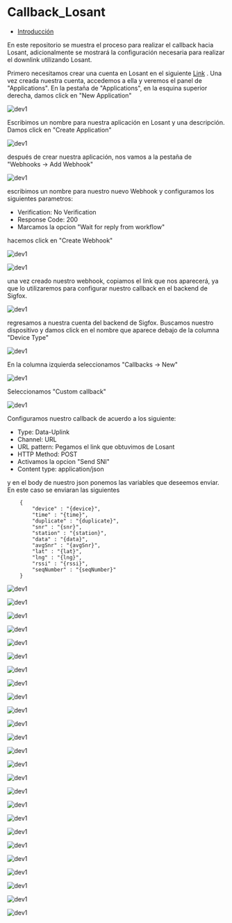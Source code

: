Callback_Losant
===============

-	[Introducción](#introducción)


En este repositorio se muestra el proceso para realizar el callback hacia Losant, adicionalmente se mostrará la configuración necesaria para realizar el downlink utilizando Losant.

Primero necesitamos crear una cuenta en Losant en el siguiente [Link](https://accounts.losant.com/signin?) . Una vez creada nuestra cuenta, accedemos a ella y veremos el panel de "Applications".
En la pestaña de "Applications", en la esquina superior derecha, damos click en "New Application" 

![dev1](https://github.com/NXTIoT/Callback_Losant/blob/master/imagenes/los1.png?raw=true)

Escribimos un nombre para nuestra aplicación en Losant y una descripción. Damos click en "Create Application"

![dev1](https://github.com/NXTIoT/Callback_Losant/blob/master/imagenes/los2.png?raw=true)

después de crear nuestra aplicación, nos vamos a la pestaña de "Webhooks -> Add Webhook"

![dev1](https://github.com/NXTIoT/Callback_Losant/blob/master/imagenes/los3.png?raw=true)

escribimos un nombre para nuestro nuevo Webhook y configuramos los siguientes parametros:
-	Verification: No Verification
-	Response Code: 200
-	Marcamos la opcion "Wait for reply from workflow"

hacemos click en "Create Webhook"

![dev1](https://github.com/NXTIoT/Callback_Losant/blob/master/imagenes/los4.png?raw=true)

![dev1](https://github.com/NXTIoT/Callback_Losant/blob/master/imagenes/los5.png?raw=true)

una vez creado nuestro webhook, copiamos el link que nos aparecerá, ya que lo utilizaremos para configurar nuestro callback en el backend de Sigfox.

![dev1](https://github.com/NXTIoT/Callback_Losant/blob/master/imagenes/los6.png?raw=true)

regresamos a nuestra cuenta del backend de Sigfox. Buscamos nuestro dispositivo y damos click en el nombre que aparece debajo de la columna "Device Type"

![dev1](https://github.com/NXTIoT/Callback_Losant/blob/master/imagenes/los7.png?raw=true)

En la columna izquierda seleccionamos "Callbacks -> New"

![dev1](https://github.com/NXTIoT/Callback_Losant/blob/master/imagenes/los8.png?raw=true)

Seleccionamos "Custom callback"

![dev1](https://github.com/NXTIoT/Callback_Losant/blob/master/imagenes/los9.png?raw=true)

Configuramos nuestro callback de acuerdo a los siguiente:

-	Type: Data-Uplink
-	Channel: URL
-	URL pattern: Pegamos el link que obtuvimos de Losant
-	HTTP Method: POST
-	Activamos la opcion "Send SNI"
-	Content type: application/json

y en el body de nuestro json ponemos las variables que deseemos enviar. En este caso se enviaran las siguientes

		{
  			"device" : "{device}",
  			"time" : "{time}",
  			"duplicate" : "{duplicate}",
  			"snr" : "{snr}",
  			"station" : "{station}",
  			"data" : "{data}",
  			"avgSnr" : "{avgSnr}",
  			"lat" : "{lat}",
  			"lng" : "{lng}",
  			"rssi" : "{rssi}",
 			"seqNumber" : "{seqNumber}"
		}

![dev1](https://github.com/NXTIoT/Callback_Losant/blob/master/imagenes/los10.png?raw=true)

![dev1](https://github.com/NXTIoT/Callback_Losant/blob/master/imagenes/los11.png?raw=true)

![dev1](https://github.com/NXTIoT/Callback_Losant/blob/master/imagenes/los12.png?raw=true)

![dev1](https://github.com/NXTIoT/Callback_Losant/blob/master/imagenes/los13.png?raw=true)

![dev1](https://github.com/NXTIoT/Callback_Losant/blob/master/imagenes/los14.png?raw=true)

![dev1](https://github.com/NXTIoT/Callback_Losant/blob/master/imagenes/los15.png?raw=true)

![dev1](https://github.com/NXTIoT/Callback_Losant/blob/master/imagenes/los16.png?raw=true)

![dev1](https://github.com/NXTIoT/Callback_Losant/blob/master/imagenes/los17.png?raw=true)

![dev1](https://github.com/NXTIoT/Callback_Losant/blob/master/imagenes/los18.png?raw=true)

![dev1](https://github.com/NXTIoT/Callback_Losant/blob/master/imagenes/los19.png?raw=true)

![dev1](https://github.com/NXTIoT/Callback_Losant/blob/master/imagenes/los20.png?raw=true)

![dev1](https://github.com/NXTIoT/Callback_Losant/blob/master/imagenes/los21.png?raw=true)

![dev1](https://github.com/NXTIoT/Callback_Losant/blob/master/imagenes/los22.png?raw=true)

![dev1](https://github.com/NXTIoT/Callback_Losant/blob/master/imagenes/los23.png?raw=true)

![dev1](https://github.com/NXTIoT/Callback_Losant/blob/master/imagenes/los24.png?raw=true)

![dev1](https://github.com/NXTIoT/Callback_Losant/blob/master/imagenes/los25.png?raw=true)

![dev1](https://github.com/NXTIoT/Callback_Losant/blob/master/imagenes/los26.png?raw=true)

![dev1](https://github.com/NXTIoT/Callback_Losant/blob/master/imagenes/los27.png?raw=true)

![dev1](https://github.com/NXTIoT/Callback_Losant/blob/master/imagenes/los28.png?raw=true)

![dev1](https://github.com/NXTIoT/Callback_Losant/blob/master/imagenes/los29.png?raw=true)

![dev1](https://github.com/NXTIoT/Callback_Losant/blob/master/imagenes/los30.png?raw=true)

![dev1](https://github.com/NXTIoT/Callback_Losant/blob/master/imagenes/los31.png?raw=true)

![dev1](https://github.com/NXTIoT/Callback_Losant/blob/master/imagenes/los32.png?raw=true)

![dev1](https://github.com/NXTIoT/Callback_Losant/blob/master/imagenes/los33.png?raw=true)

![dev1](https://github.com/NXTIoT/Callback_Losant/blob/master/imagenes/los34.png?raw=true)